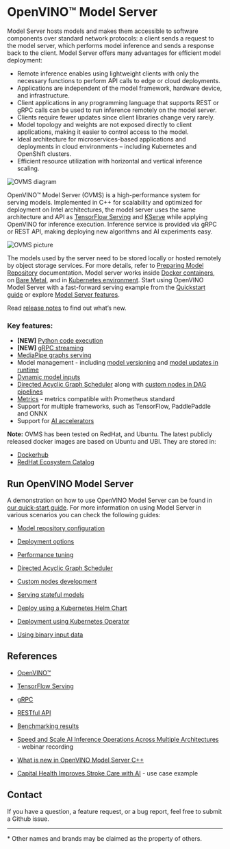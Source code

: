 # OpenVINO&trade; Model Server

Model Server hosts models and makes them accessible to software components over standard network protocols: a client sends a request to the model server, which performs model inference and sends a response back to the client. Model Server offers many advantages for efficient model deployment: 
- Remote inference enables using lightweight clients with only the necessary functions to perform API calls to edge or cloud deployments.
- Applications are independent of the model framework, hardware device, and infrastructure.
- Client applications in any programming language that supports REST or gRPC calls can be used to run inference remotely on the model server.
- Clients require fewer updates since client libraries change very rarely.
- Model topology and weights are not exposed directly to client applications, making it easier to control access to the model.
- Ideal architecture for microservices-based applications and deployments in cloud environments – including Kubernetes and OpenShift clusters.
- Efficient resource utilization with horizontal and vertical inference scaling.

![OVMS diagram](docs/ovms_diagram.png)

OpenVINO&trade; Model Server (OVMS) is a high-performance system for serving models. Implemented in C++ for scalability and optimized for deployment on Intel architectures, the model server uses the same architecture and API as [TensorFlow Serving](https://github.com/tensorflow/serving) and [KServe](https://github.com/kserve/kserve) while applying OpenVINO for inference execution. Inference service is provided via gRPC or REST API, making deploying new algorithms and AI experiments easy.

![OVMS picture](docs/ovms_high_level.png)

The models used by the server need to be stored locally or hosted remotely by object storage services. For more details, refer to [Preparing Model Repository](https://docs.openvino.ai/2023.3/ovms_docs_models_repository.html) documentation. Model server works inside [Docker containers](https://docs.openvino.ai/2023.3/ovms_docs_deploying_server.html#deploying-model-server-in-docker-container), on [Bare Metal](https://docs.openvino.ai/2023.3/ovms_docs_deploying_server.html#deploying-model-server-on-baremetal-without-container), and in [Kubernetes environment](https://docs.openvino.ai/2023.3/ovms_docs_deploying_server.html#deploying-model-server-in-kubernetes).
Start using OpenVINO Model Server with a fast-forward serving example from the [Quickstart guide](https://docs.openvino.ai/2023.3/ovms_docs_quick_start_guide.html) or explore [Model Server features](https://docs.openvino.ai/2023.3/ovms_docs_features.html).

Read [release notes](https://github.com/openvinotoolkit/model_server/releases) to find out what’s new.

### Key features:
- **[NEW]** [Python code execution](https://docs.openvino.ai/2023.3/ovms_docs_python_support_reference.html)
- **[NEW]** [gRPC streaming](https://docs.openvino.ai/2023.3/ovms_docs_streaming_endpoints.html)
- [MediaPipe graphs serving](https://docs.openvino.ai/2023.3/ovms_docs_mediapipe.html) 
- Model management - including [model versioning](https://docs.openvino.ai/2023.3/ovms_docs_model_version_policy.html) and [model updates in runtime](https://docs.openvino.ai/2023.3/ovms_docs_online_config_changes.html)
- [Dynamic model inputs](https://docs.openvino.ai/2023.3/ovms_docs_shape_batch_layout.html)
- [Directed Acyclic Graph Scheduler](https://docs.openvino.ai/2023.3/ovms_docs_dag.html) along with [custom nodes in DAG pipelines](https://docs.openvino.ai/2023.3/ovms_docs_custom_node_development.html)
- [Metrics](https://docs.openvino.ai/2023.3/ovms_docs_metrics.html) - metrics compatible with Prometheus standard
- Support for multiple frameworks, such as TensorFlow, PaddlePaddle and ONNX
- Support for [AI accelerators](https://docs.openvino.ai/2023.3/openvino_docs_OV_UG_supported_plugins_Supported_Devices.html)

**Note:** OVMS has been tested on RedHat, and Ubuntu. The latest publicly released docker images are based on Ubuntu and UBI.
They are stored in:
- [Dockerhub](https://hub.docker.com/r/openvino/model_server)
- [RedHat Ecosystem Catalog](https://catalog.redhat.com/software/containers/intel/openvino-model-server/607833052937385fc98515de)


## Run OpenVINO Model Server

A demonstration on how to use OpenVINO Model Server can be found in [our quick-start guide](https://docs.openvino.ai/2023.3/ovms_docs_quick_start_guide.html). 
For more information on using Model Server in various scenarios you can check the following guides:

* [Model repository configuration](https://docs.openvino.ai/2023.3/ovms_docs_models_repository.html)

* [Deployment options](https://docs.openvino.ai/2023.3/ovms_docs_deploying_server.html)

* [Performance tuning](https://docs.openvino.ai/2023.3/ovms_docs_performance_tuning.html)

* [Directed Acyclic Graph Scheduler](https://docs.openvino.ai/2023.3/ovms_docs_dag.html)

* [Custom nodes development](https://docs.openvino.ai/2023.3/ovms_docs_custom_node_development.html)

* [Serving stateful models](https://docs.openvino.ai/2023.3/ovms_docs_stateful_models.html)

* [Deploy using a Kubernetes Helm Chart](https://github.com/openvinotoolkit/operator/tree/main/helm-charts/ovms)

* [Deployment using Kubernetes Operator](https://operatorhub.io/operator/ovms-operator)

* [Using binary input data](https://docs.openvino.ai/2023.3/ovms_docs_binary_input.html)




## References

* [OpenVINO&trade;](https://software.intel.com/en-us/openvino-toolkit)

* [TensorFlow Serving](https://github.com/tensorflow/serving)

* [gRPC](https://grpc.io/)

* [RESTful API](https://restfulapi.net/)

* [Benchmarking results](https://docs.openvino.ai/2023.3/openvino_docs_performance_benchmarks.html)

* [Speed and Scale AI Inference Operations Across Multiple Architectures](https://techdecoded.intel.io/essentials/speed-and-scale-ai-inference-operations-across-multiple-architectures/?elq_cid=3646480_ts1607680426276&erpm_id=6470692_ts1607680426276) - webinar recording

* [What is new in OpenVINO Model Server C++](https://www.intel.com/content/www/us/en/artificial-intelligence/posts/whats-new-openvino-model-server.html)

* [Capital Health Improves Stroke Care with AI](https://www.intel.co.uk/content/www/uk/en/customer-spotlight/stories/capital-health-ai-customer-story.html) - use case example

## Contact

If you have a question, a feature request, or a bug report, feel free to submit a Github issue.


---
\* Other names and brands may be claimed as the property of others.
